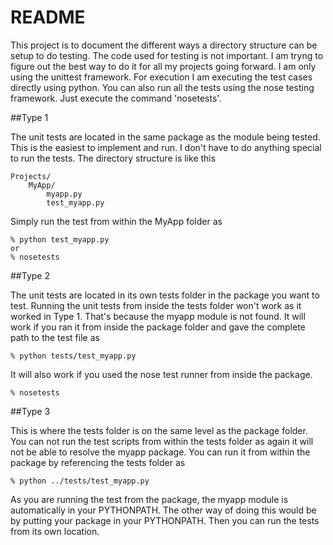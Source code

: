 README
======

This project is to document the different ways a directory structure can be
setup to do testing. The code used for testing is not important. I am tryng 
to figure out the best way to do it for all my projects going forward. I am
only using the unittest framework. For execution I am executing the test
cases directly using python.  You can also run all the tests using the nose 
testing framework. Just execute the command 'nosetests'.

##Type 1

The unit tests are located in the same package as the module being tested. This
is the easiest to implement and run. I don't have to do anything special to run
the tests. The directory structure is like this

    Projects/
        MyApp/
            myapp.py
            test_myapp.py


Simply run the test from within the MyApp folder as

    % python test_myapp.py
    or
    % nosetests

##Type 2

The unit tests are located in its own tests folder in the package you want to
test. Running the unit tests from inside the tests folder won't work as it 
worked in Type 1. That's because the myapp module is not found.  It will work 
if you ran it from inside the package folder and gave the complete path to 
the test file as

    % python tests/test_myapp.py

It will also work if you used the nose test runner from inside the package.
 
    % nosetests

##Type 3

This is where the tests folder is on the same level as the package folder. You
can not run the test scripts from within the tests folder as again it will not
be able to resolve the myapp package. You can run it from within the package by
referencing the tests folder as 

    % python ../tests/test_myapp.py

As you are running the test from the package, the myapp module is automatically
in your PYTHONPATH. The other way of doing this would be by putting your
package in your PYTHONPATH. Then you can run the tests from its own location.
